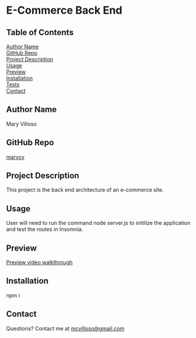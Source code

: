# E-Commerce Back End
##  Table of Contents
[Author Name](#author-name) <br>
[GitHub Repo](#github-repo) <br>
[Project Description](#project-description) <br>
[Usage](#usage) <br>
[Preview](#preview) <br>
[Installation](#installation) <br>
[Tests](#tests) <br>
[Contact](#contact)
## Author Name
Mary Villoso
## GitHub Repo
[marycv](https://github.com/marycv/e_commerce_back_end)
## Project Description
This project is the back end architecture of an e-commerce site.
## Usage
User will need to run the command node server.js to initilize the application and test the routes in Insomnia.
## Preview
[Preview video walkthrough](https://drive.google.com/file/d/10ENVQWrmWNEejbesQBeBl_CJR7mW8pZi/view)
## Installation
npm i
## Contact
Questions? Contact me at mcvilloso@gmail.com 